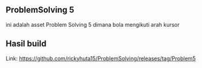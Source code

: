 ## ProblemSolving 5
ini adalah asset Problem Solving 5 dimana bola mengikuti arah kursor
## Hasil build
Link:
https://github.com/rickyhuta15/ProblemSolving/releases/tag/Problem5
